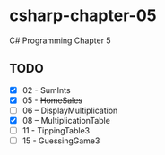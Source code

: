 # csharp-chapter-05
C# Programming Chapter 5

## TODO
- [X] 02 - SumInts
- [X] 05 - ~~HomeSales~~
- [ ] 06 – DisplayMultiplication
- [X] 08 – MultiplicationTable
- [ ] 11 - TippingTable3
- [ ] 15 - GuessingGame3
